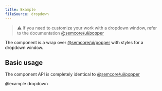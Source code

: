 ```yaml
---
title: Example
fileSource: dropdown
---
```


> ⚠️ If you need to customize your work with a dropdown window, refer to the documentation [@semcore/ui/popper](/utils/popper/)

The component is a wrap over [@semcore/ui/popper](/utils/popper/) with styles for a dropdown window.

## Basic usage

The component API is completely identical to [@semcore/ui/popper](/utils/popper/)

@example dropdown
